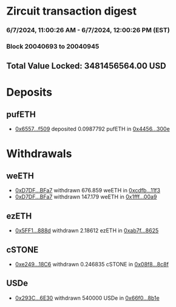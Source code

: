 # Zircuit transaction digest
### 6/7/2024, 11:00:26 AM - 6/7/2024, 12:00:26 PM (EST)
### Block 20040693 to 20040945

## Total Value Locked: 3481456564.00 USD

# Deposits
## pufETH
- [0x6557...f509](https://etherscan.io/address/0x65577516e775BD3C1808c207d7465cA28664f509) deposited 0.0987792 pufETH in [0x4456...300e](https://etherscan.io/tx/0x65577516e775BD3C1808c207d7465cA28664f509)
# Withdrawals
## weETH
- [0xD7DF...BFa7](https://etherscan.io/address/0xD7DF7E085214743530afF339aFC420c7c720BFa7) withdrawn 676.859 weETH in [0xcdfb...11f3](https://etherscan.io/tx/0xD7DF7E085214743530afF339aFC420c7c720BFa7)
- [0xD7DF...BFa7](https://etherscan.io/address/0xD7DF7E085214743530afF339aFC420c7c720BFa7) withdrawn 147.179 weETH in [0x1fff...00a9](https://etherscan.io/tx/0xD7DF7E085214743530afF339aFC420c7c720BFa7)
## ezETH
- [0x5FF1...888d](https://etherscan.io/address/0x5FF152e596e4c3A7078d5D0d406dD4e5B009888d) withdrawn 2.18612 ezETH in [0xab7f...8625](https://etherscan.io/tx/0x5FF152e596e4c3A7078d5D0d406dD4e5B009888d)
## cSTONE
- [0xe249...18C6](https://etherscan.io/address/0xe249a38eaFe39213a27a3Cda05dE97210F7a18C6) withdrawn 0.246835 cSTONE in [0x08f8...8c8f](https://etherscan.io/tx/0xe249a38eaFe39213a27a3Cda05dE97210F7a18C6)
## USDe
- [0x293C...6E30](https://etherscan.io/address/0x293C6937D8D82e05B01335F7B33FBA0c8e256E30) withdrawn 540000 USDe in [0x66f0...8b1e](https://etherscan.io/tx/0x293C6937D8D82e05B01335F7B33FBA0c8e256E30)
